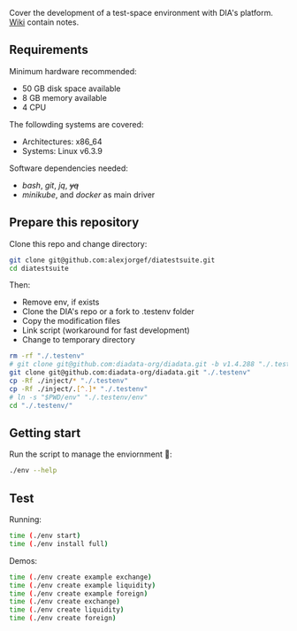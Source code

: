 Cover the development of a test-space environment with DIA's platform. [Wiki](https://github.com/alexjorgef/diatestsuite/wiki) contain notes.

## Requirements

Minimum hardware recommended:

* 50 GB disk space available
* 8 GB memory available
* 4 CPU

The followding systems are covered:

* Architectures: x86_64
* Systems: Linux v6.3.9

Software dependencies needed:

* *bash*, *git*, *jq*, ~~*yq*~~
* *minikube*, and *docker* as main driver

## Prepare this repository

Clone this repo and change directory:

```sh
git clone git@github.com:alexjorgef/diatestsuite.git
cd diatestsuite
```

Then:

* Remove env, if exists
* Clone the DIA's repo or a fork to .testenv folder
* Copy the modification files
* Link script (workaround for fast development)
* Change to temporary directory

```sh
rm -rf "./.testenv"
# git clone git@github.com:diadata-org/diadata.git -b v1.4.288 "./.testenv"
git clone git@github.com:diadata-org/diadata.git "./.testenv"
cp -Rf ./inject/* "./.testenv"
cp -Rf ./inject/.[^.]* "./.testenv"
# ln -s "$PWD/env" "./.testenv/env"
cd "./.testenv/"
```

## Getting start

Run the script to manage the enviornment 🚀:

```sh
./env --help
```

## Test

Running:

```sh
time (./env start)
time (./env install full)
```

Demos:

```sh
time (./env create example exchange)
time (./env create example liquidity)
time (./env create example foreign)
time (./env create exchange)
time (./env create liquidity)
time (./env create foreign)
```